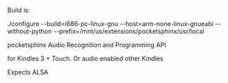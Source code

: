 Build is:

./configure --build=i686-pc-linux-gnu --host=arm-none-linux-gnueabi --without-python --prefix=/mnt/us/extensions/pocketsphinx/usr/local

pocketsphinx Audio Recognition and Programming API

for Kindles 3 + Touch. Or audio enabled other Kindles

Expects ALSA
